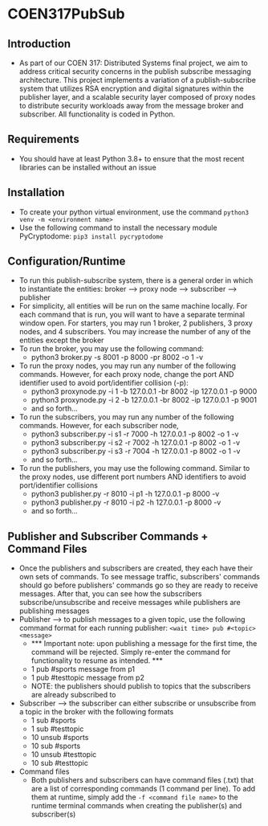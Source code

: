 # COEN317PubSub

## Introduction 
- As part of our COEN 317: Distributed Systems final project, we aim to address critical security concerns in the publish subscribe messaging architecture. This project implements a variation of a publish-subscribe system that utilizes RSA encryption and digital signatures within the publisher layer, and a scalable security layer composed of proxy nodes to distribute security workloads away from the message broker and subscriber. All functionality is coded in Python.

## Requirements 
- You should have at least Python 3.8+ to ensure that the most recent libraries can be installed without an issue 

## Installation 
- To create your python virtual environment, use the command `python3 venv -m <environment name>`
- Use the following command to install the necessary module PyCryptodome: `pip3 install pycryptodome`

## Configuration/Runtime
- To run this publish-subscribe system, there is a general order in which to instantiate the entities: broker --> proxy node --> subscriber --> publisher 
- For simplicity, all entities will be run on the same machine locally. For each command that is run, you will want to have a separate terminal window open. For starters, you may run 1 broker, 2 publishers, 3 proxy nodes, and 4 subscribers. You may increase the number of any of the entities except the broker
- To run the broker, you may use the following command:
  - python3 broker.py -s 8001 -p 8000 -pr 8002 -o 1 -v
- To run the proxy nodes, you may run any number of the following commands. However, for each proxy node, change the port AND identifier used to avoid port/identifier collision (-p): 
  - python3 proxynode.py -i 1 -b 127.0.0.1 -br 8002 -ip 127.0.0.1 -p 9000
  - python3 proxynode.py -i 2 -b 127.0.0.1 -br 8002 -ip 127.0.0.1 -p 9001
  - and so forth...
- To run the subscribers, you may run any number of the following commands. However, for each subscriber node, 
  - python3 subscriber.py -i s1 -r 7000 -h 127.0.0.1 -p 8002 -o 1 -v
  - python3 subscriber.py -i s2 -r 7002 -h 127.0.0.1 -p 8002 -o 1 -v
  - python3 subscriber.py -i s3 -r 7004 -h 127.0.0.1 -p 8002 -o 1 -v
  - and so forth...
- To run the publishers, you may use the following command. Similar to the proxy nodes, use different port numbers AND identifiers to avoid port/identifier collisions
  - python3 publisher.py -r 8010 -i p1 -h 127.0.0.1 -p 8000 -v
  - python3 publisher.py -r 8010 -i p2 -h 127.0.0.1 -p 8000 -v
  - and so forth...

## Publisher and Subscriber Commands + Command Files
- Once the publishers and subscribers are created, they each have their own sets of commands. To see message traffic, subscribers' commands should go before publishers' commands go so they are ready to receive messages. After that, you can see how the subscribers subscribe/unsubscribe and receive messages while publishers are publishing messages
- Publisher --> to publish messages to a given topic, use the following command format for each running publisher: `<wait time> pub #<topic> <message>`
  - *** Important note: upon publishing a message for the first time, the command will be rejected. Simply re-enter the command for functionality to resume as intended. ***
  - 1 pub #sports message from p1
  - 1 pub #testtopic message from p2
  - NOTE: the publishers should publish to topics that the subscribers are already subscribed to
- Subscriber --> the subscriber can either subscribe or unsubscribe from a topic in the broker with the following formats
  - 1 sub #sports
  - 1 sub #testtopic
  - 10 unsub #sports
  - 10 sub #sports
  - 10 unsub #testtopic
  - 10 sub #testtopic
- Command files 
  - Both publishers and subscribers can have command files (.txt) that are a list of corresponding commands (1 command per line). To add them at runtime, simply add the `-f <command file name>` to the runtime terminal commands when creating the publisher(s) and subscriber(s)


